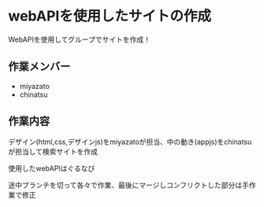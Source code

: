 # webAPIを使用したサイトの作成

WebAPIを使用してグループでサイトを作成！

## 作業メンバー

* miyazato
* chinatsu

## 作業内容

デザイン(html,css,デザインjs)をmiyazatoが担当、中の動き(appjs)をchinatsuが担当して検索サイトを作成

使用したwebAPIはぐるなび

途中ブランチを切って各々で作業、最後にマージしコンフリクトした部分は手作業で修正